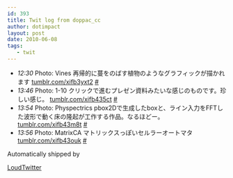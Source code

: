 ```yaml
---
id: 393
title: Twit log from doppac_cc
author: dotimpact
layout: post
date: 2010-06-08
tags:
   - twit
---
```

<ul class="loudtwitter">
  <li>
    <em>12:30</em> Photo: Vines 再帰的に蔓をのばす植物のようなグラフィックが描かれます <a href="http://tumblr.com/xifb3yxt2">tumblr.com/xifb3yxt2</a> <a href="http://twitter.com/doppac_cc/statuses/15603029870">#</a>
  </li>
  <li>
    <em>13:46</em> Photo: 1-10 クリックで進むプレゼン資料みたいな感じのものです。珍しい感じ。 <a href="http://tumblr.com/xifb435ct">tumblr.com/xifb435ct</a> <a href="http://twitter.com/doppac_cc/statuses/15607011648">#</a>
  </li>
  <li>
    <em>13:54</em> Photo: Physpectrics pbox2Dで生成したboxと、ライン入力をFFTした波形で動く床の隆起が工作する作品。なるほどー。 <a href="http://tumblr.com/xifb43m8t">tumblr.com/xifb43m8t</a> <a href="http://twitter.com/doppac_cc/statuses/15607390655">#</a>
  </li>
  <li>
    <em>13:56</em> Photo: MatrixCA マトリックスっぽいセルラーオートマタ <a href="http://tumblr.com/xifb43ouk">tumblr.com/xifb43ouk</a> <a href="http://twitter.com/doppac_cc/statuses/15607456798">#</a>
  </li>
</ul>Automatically shipped by 

[LoudTwitter][1]

 [1]: http://www.loudtwitter.com
